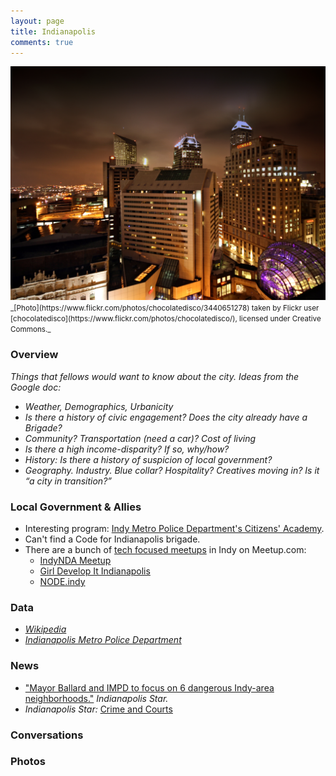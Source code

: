 ```yaml
---
layout: page
title: Indianapolis
comments: true
---
```


<img src="../public/images/indianapolis.jpg" alt="Indianapolis, IN">
<small>
_[Photo](https://www.flickr.com/photos/chocolatedisco/3440651278) taken by Flickr user [chocolatedisco](https://www.flickr.com/photos/chocolatedisco/), licensed under Creative Commons._
</small>

### Overview 

_Things that fellows would want to know about the city. Ideas from the Google doc:_

* _Weather, Demographics, Urbanicity_
* _Is there a history of civic engagement? Does the city already have a Brigade?_
* _Community? Transportation (need a car)? Cost of living_
* _Is there a high income-disparity? If so, why/how?_
* _History: Is there a history of suspicion of local government?_
* _Geography. Industry. Blue collar? Hospitality? Creatives moving in? Is it “a city in transition?”_


### Local Government & Allies

* Interesting program: [Indy Metro Police Department's Citizens' Academy](http://www.indy.gov/eGov/City/DPS/IMPD/Involved/Pages/citizen.aspx).
* Can't find a Code for Indianapolis brigade.
* There are a bunch of [tech focused meetups](http://newtech.meetup.com/cities/us/in/indianapolis/) in Indy on Meetup.com: 
    * [IndyNDA Meetup](http://www.meetup.com/IndyNDA/)
    * [Girl Develop It Indianapolis](http://www.meetup.com/Girl-Develop-It-Indianapolis/)
    * [NODE.indy](http://www.meetup.com/Node-indy/)

### Data

* _[Wikipedia](http://en.wikipedia.org/wiki/Indianapolis)_
* _[Indianapolis Metro Police Department](http://www.indy.gov/egov/city/dps/impd/Pages/home.aspx)_

### News

* ["Mayor Ballard and IMPD to focus on 6 dangerous Indy-area neighborhoods."](http://www.indystar.com/story/news/crime/2014/10/09/mayor-ballard-and-impd-to-focus-on-crime-prevention-in-six-indianapolis-area-neighborhoods/16979317/) _Indianapolis Star._
*  _Indianapolis Star:_ [Crime and Courts](http://www.indystar.com/news/crime/)

### Conversations 

### Photos